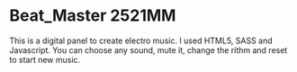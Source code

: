 # Beat_Master 2521MM

This is a digital panel to create electro music. I used HTML5, SASS and Javascript.
You can choose any sound, mute it, change the rithm and reset to start new music.
